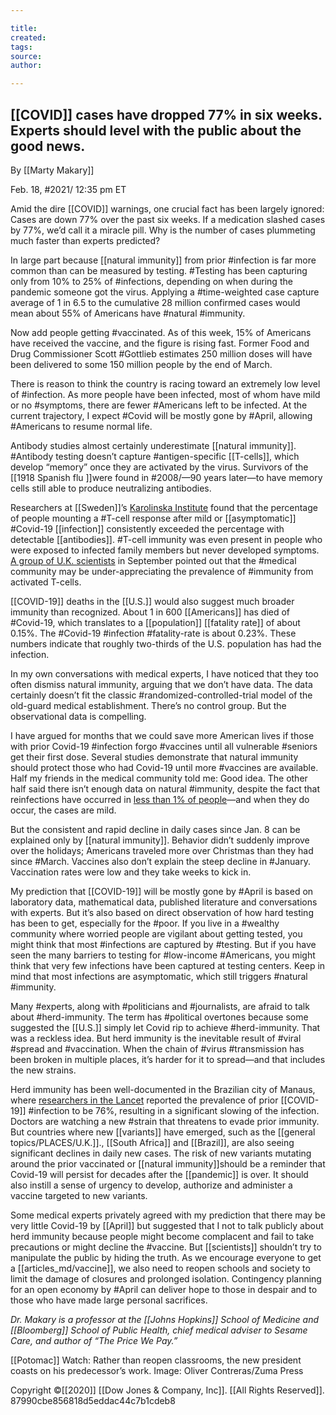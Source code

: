```yaml
---

title:
created:
tags:
source:
author:

---
```

## [[COVID]] cases have dropped 77% in six weeks. Experts should level with the public about the good news.

By [[Marty Makary]]

Feb. 18, #2021/ 12:35 pm ET

Amid the dire [[COVID]] warnings, one crucial fact has been largely ignored: Cases are down 77% over the past six weeks. If a medication slashed cases by 77%, we’d call it a miracle pill. Why is the number of cases plummeting much faster than experts predicted?

In large part because [[natural immunity]] from prior #infection is far more common than can be measured by testing. #Testing has been capturing only from 10% to 25% of #infections, depending on when during the pandemic someone got the virus. Applying a #time-weighted case capture average of 1 in 6.5 to the cumulative 28 million confirmed cases would mean about 55% of Americans have #natural #immunity.

Now add people getting #vaccinated. As of this week, 15% of Americans have received the vaccine, and the figure is rising fast. Former Food and Drug Commissioner Scott #Gottlieb estimates 250 million doses will have been delivered to some 150 million people by the end of March.

There is reason to think the country is racing toward an extremely low level of #infection. As more people have been infected, most of whom have mild or no #symptoms, there are fewer #Americans left to be infected. At the current trajectory, I expect #Covid will be mostly gone by #April, allowing #Americans to resume normal life.

Antibody studies almost certainly underestimate [[natural immunity]]. #Antibody testing doesn’t capture #antigen-specific [[T-cells]], which develop “memory” once they are activated by the virus. Survivors of the [[1918 Spanish flu ]]were found in #2008/—90 years later—to have memory cells still able to produce neutralizing antibodies.

Researchers at [[Sweden]]’s [Karolinska Institute](https://www.sciencedirect.com/science/article/pii/S0092867420310084) found that the percentage of people mounting a #T-cell response after mild or [[asymptomatic]] #Covid-19 [[infection]] consistently exceeded the percentage with detectable [[antibodies]]. #T-cell immunity was even present in people who were exposed to infected family members but never developed symptoms. [A group of U.K. scientists](https://www.bmj.com/content/370/bmj.m3364) in September pointed out that the #medical community may be under-appreciating the prevalence of #immunity from activated T-cells.

[[COVID-19]] deaths in the [[U.S.]] would also suggest much broader immunity than recognized. About 1 in 600 [[Americans]] has died of #Covid-19, which translates to a [[population]] [[fatality rate]] of about 0.15%. The #Covid-19 #infection #fatality-rate is about 0.23%. These numbers indicate that roughly two-thirds of the U.S. population has had the infection.

In my own conversations with medical experts, I have noticed that they too often dismiss natural immunity, arguing that we don’t have data. The data certainly doesn’t fit the classic #randomized-controlled-trial model of the old-guard medical establishment. There’s no control group. But the observational data is compelling.

I have argued for months that we could save more American lives if those with prior Covid-19 #infection forgo #vaccines until all vulnerable #seniors get their first dose. Several studies demonstrate that natural immunity should protect those who had Covid-19 until more #vaccines are available. Half my friends in the medical community told me: Good idea. The other half said there isn’t enough data on natural #immunity, despite the fact that reinfections have occurred in [less than 1% of people](https://www.gov.uk/government/news/past-covid-19-infection-provides-some-immunity-but-people-may-still-carry-and-transmit-virus)—and when they do occur, the cases are mild.

But the consistent and rapid decline in daily cases since Jan. 8 can be explained only by [[natural immunity]]. Behavior didn’t suddenly improve over the holidays; Americans traveled more over Christmas than they had since #March. Vaccines also don’t explain the steep decline in #January. Vaccination rates were low and they take weeks to kick in.

My prediction that [[COVID-19]] will be mostly gone by #April is based on laboratory data, mathematical data, published literature and conversations with experts. But it’s also based on direct observation of how hard testing has been to get, especially for the #poor. If you live in a #wealthy community where worried people are vigilant about getting tested, you might think that most #infections are captured by #testing. But if you have seen the many barriers to testing for #low-income #Americans, you might think that very few infections have been captured at testing centers. Keep in mind that most infections are asymptomatic, which still triggers #natural #immunity.

Many #experts, along with #politicians and #journalists, are afraid to talk about #herd-immunity. The term has #political overtones because some suggested the [[U.S.]] simply let Covid rip to achieve #herd-immunity. That was a reckless idea. But herd immunity is the inevitable result of #viral #spread and #vaccination. When the chain of #virus #transmission has been broken in multiple places, it’s harder for it to spread—and that includes the new strains.

Herd immunity has been well-documented in the Brazilian city of Manaus, where [researchers in the Lancet](https://www.thelancet.com/journals/lancet/article/PIIS0140-6736(21)00183-5/fulltext) reported the prevalence of prior [[COVID-19]] #infection to be 76%, resulting in a significant slowing of the infection. Doctors are watching a new #strain that threatens to evade prior immunity. But countries where new [[variants]] have emerged, such as the [[general topics/PLACES/U.K.]]., [[South Africa]] and [[Brazil]], are also seeing significant declines in daily new cases. The risk of new variants mutating around the prior vaccinated or [[natural immunity]]should be a reminder that Covid-19 will persist for decades after the [[pandemic]] is over. It should also instill a sense of urgency to develop, authorize and administer a vaccine targeted to new variants.

Some medical experts privately agreed with my prediction that there may be very little Covid-19 by [[April]] but suggested that I not to talk publicly about herd immunity because people might become complacent and fail to take precautions or might decline the #vaccine. But [[scientists]] shouldn’t try to manipulate the public by hiding the truth. As we encourage everyone to get a [[articles_md/vaccine]], we also need to reopen schools and society to limit the damage of closures and prolonged isolation. Contingency planning for an open economy by #April can deliver hope to those in despair and to those who have made large personal sacrifices.

_Dr. Makary is a professor at the [[Johns Hopkins]] School of Medicine and [[Bloomberg]] School of Public Health, chief medical adviser to Sesame Care, and author of “The Price We Pay.”_

[[Potomac]] Watch: Rather than reopen classrooms, the new president coasts on his predecessor’s work. Image: Oliver Contreras/Zuma Press

Copyright ©[[2020]] [[Dow Jones & Company, Inc]]. [[All Rights Reserved]]. 87990cbe856818d5eddac44c7b1cdeb8